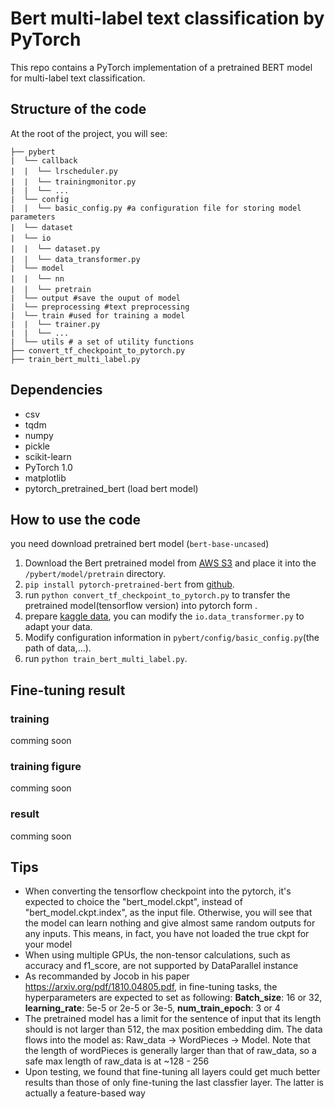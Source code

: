 # Bert multi-label text classification by PyTorch

This repo contains a PyTorch implementation of a pretrained BERT model  for multi-label text classification.

## Structure of the code

At the root of the project, you will see:

```text
├── pybert
|  └── callback
|  |  └── lrscheduler.py　　
|  |  └── trainingmonitor.py　
|  |  └── ...
|  └── config
|  |  └── basic_config.py #a configuration file for storing model parameters
|  └── dataset　　　
|  └── io　　　　
|  |  └── dataset.py　　
|  |  └── data_transformer.py　　
|  └── model
|  |  └── nn　
|  |  └── pretrain　
|  └── output #save the ouput of model
|  └── preprocessing #text preprocessing 
|  └── train #used for training a model
|  |  └── trainer.py 
|  |  └── ...
|  └── utils # a set of utility functions
├── convert_tf_checkpoint_to_pytorch.py
├── train_bert_multi_label.py
```
## Dependencies

- csv
- tqdm
- numpy
- pickle
- scikit-learn
- PyTorch 1.0
- matplotlib
- pytorch_pretrained_bert (load bert model)

## How to use the code

you need download pretrained bert model (`bert-base-uncased`)

1. Download the Bert pretrained model from [AWS S3](https://s3.amazonaws.com/models.huggingface.co/bert/bert-base-uncased.tar.gz) and place it into the `/pybert/model/pretrain` directory.
2. `pip install pytorch-pretrained-bert` from [github](https://github.com/huggingface/pytorch-pretrained-BERT).
3. run `python convert_tf_checkpoint_to_pytorch.py` to transfer the pretrained model(tensorflow version)  into pytorch form .
4. prepare [kaggle data](https://www.kaggle.com/c/jigsaw-toxic-comment-classification-challenge/data), you can modify the `io.data_transformer.py` to adapt your data.
5. Modify configuration information in `pybert/config/basic_config.py`(the path of data,...).
6. run `python train_bert_multi_label.py`.

## Fine-tuning result

### training 

comming soon

### training figure

comming soon

### result

comming soon

## Tips

- When converting the tensorflow checkpoint into the pytorch, it's expected to choice the "bert_model.ckpt", instead of "bert_model.ckpt.index", as the input file. Otherwise, you will see that the model can learn nothing and give almost same random outputs for any inputs. This means, in fact, you have not loaded the true ckpt for your model
- When using multiple GPUs, the non-tensor calculations, such as accuracy and f1_score, are not supported by DataParallel instance
- As recommanded by Jocob in his paper <url>https://arxiv.org/pdf/1810.04805.pdf<url/>, in fine-tuning tasks, the hyperparameters are expected to set as following: **Batch_size**: 16 or 32, **learning_rate**: 5e-5 or 2e-5 or 3e-5, **num_train_epoch**: 3 or 4
- The pretrained model has a limit for the sentence of input that its length should is not larger than 512, the max position embedding dim. The data flows into the model as: Raw_data -> WordPieces -> Model. Note that the length of wordPieces is generally larger than that of raw_data, so a safe max length of raw_data is at ~128 - 256 
- Upon testing, we found that fine-tuning all layers could get much better results than those of only fine-tuning the last classfier layer. The latter is actually a feature-based way 
